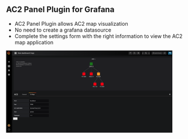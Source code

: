 ## AC2 Panel Plugin for Grafana
* AC2 Panel Plugin allows AC2 map visualization
* No need to create a grafana datasource
* Complete the settings form with the right information to view the AC2 map application

<img src="./src/img/plugin_screen.png" alt="drawing" width="90%"/>

